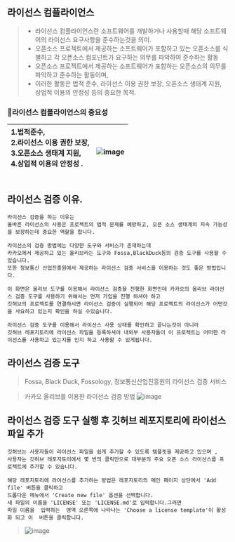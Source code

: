 ## 라이선스 컴플라이언스
> * 라이선스 컴플라이언스란 소프트웨어를 개발하거나 사용할때  해당 소프트웨어의 라이선스 요구사항을 준수하는것을 의미.
> * 오픈소스 프로젝트에서 제공하는 소프트웨어가 포함하고 있는 오픈소스를 식별하고 각 오픈소스 컴포넌트가 요구하는 의무를 파악하여 준수하는 활동
> * 오픈소스 프로젝트에서 제공하는 소프트웨어가 포함하는 오픈소스의 의무를 파악하고 준수하는 활동이며,
> * 이러한 활동은 법적 준수, 라이선스 이용 권한 보장, 오픈소스 생태계 지원, 상업적 이용의 안정성 등의 중요한 목적.

### 📌라이선스 컴플라이언스의 중요성
  1.법적준수, <br> 2.라이선스 이용 권한 보장,<br>  3.오픈소스 생태계 지원,<br>  4.상업적 이용의 안정성 .<br><br> | ![image](https://github.com/gon1942/how2github/assets/31919227/ec98ceb0-e96c-4148-936e-3baa6db3f516)
|:---|:---:


## 라이선스 검증 이유.
```
라이선스 검증을 하는 이유는 
올바른 라이선스의 사용은 프로젝트의 법적 문제를 예방하고, 오픈 소스 생태계의 지속 가능성을 보장하는데 중요한 역할을 합니다.

라이선스의 검증 방법에는 다양한 도구와 서비스가 존재하는데 
카카오에서 제공하고 있는 올리브라는 도구와 Fossa,BlackDuck등의 검증 도구를 사용할 수 있습니다.
또한 정보통신 산업진흥원에서 제공하는 라이선스 검증 서비스를 이용하는 것도 좋은 방법입니다. 

이 화면은 올리브 도구를 이용해서 라이선스 검증을 진행한 화면인데 카카오의 올리브 라이선스 검증 도구를 사용하기 위해서는 먼저 가입을 진행 하셔야 하고
깃허브의 프로젝트를 연결하시면 라이선스 검증이 실행되어 해당 프로젝트의 라이선스가 어떤것을 사요하고 있는지 확인을 하실 수있습니다. 

라이선스 검증 도구를 이용해서 라이선스 사용 상태를 확인하고 끝나는것이 아니라 
깃허브 레포지토리에 라이선스 파일을 등록하셔야 내외부 사용자들이 이 프로젝트는 어떠한 라이선스를 사용하고 있는지를 인지 하고 사용할 수 있게됩니다. 
```

## 라이선스 검증 도구 
> Fossa, Black Duck, Fossology, 정보통신산업진흥원의 라이선스 검증 서비스

> 카카오 올리브를 이용한 라이선스 검증 방법
>  ![image](https://github.com/gon1942/how2github/assets/31919227/ad066acc-a786-4dd9-bca4-814f51de6fce)

## 라이선스 검증 도구 실행 후 깃허브 레포지토리에 라이선스 파일 추가
```
깃허브는 사용자들이 라이선스 파일을 쉽게 추가할 수 있도록 템플릿을 제공하고 있으며 ,
사용자는 깃허브 레포지토리에서 몇 번의 클릭만으로 대부분의 주요 오픈 소스 라이선스를 프로젝트에 추가할 수 있습니다.

해당 레포지토리에 라이선스를 추가하는 방법은 레포지토리의 메인 페이지 상단에서 'Add file' 버튼을 클릭하고
드롭다운 메뉴에서 'Create new file' 옵션을 선택합니다.
새 파일의 이름을 'LICENSE' 또는 'LICENSE.md'로 입력합니다.그러면 
파일 이름을  입력하는  영역 오른쪽에 나타나는 'Choose a license template'이 활성화 되고 이  버튼을 클릭합니다.
```

> ![image](https://github.com/gon1942/how2github/assets/31919227/4d239232-3006-44bf-8a89-d272ec24a276)
